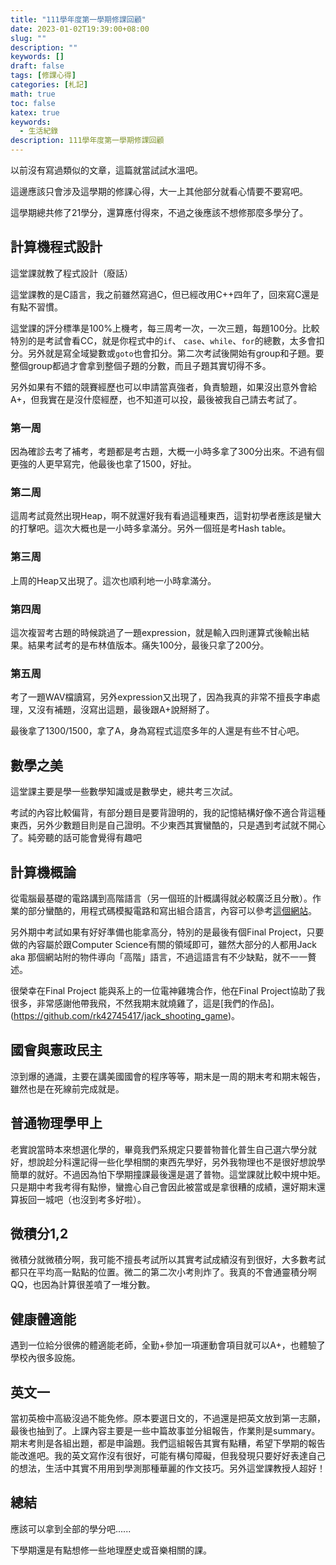 ```yaml
---
title: "111學年度第一學期修課回顧"
date: 2023-01-02T19:39:00+08:00
slug: ""
description: ""
keywords: []
draft: false
tags: [修課心得]
categories: [札記]
math: true
toc: false
katex: true
keywords:
  - 生活紀錄
description: 111學年度第一學期修課回顧
---
```

以前沒有寫過類似的文章，這篇就當試試水溫吧。

這邊應該只會涉及這學期的修課心得，大一上其他部分就看心情要不要寫吧。

這學期總共修了21學分，還算應付得來，不過之後應該不想修那麼多學分了。

## 計算機程式設計

這堂課就教了程式設計（廢話）

這堂課教的是C語言，我之前雖然寫過C，但已經改用C++四年了，回來寫C還是有點不習慣。

這堂課的評分標準是100%上機考，每三周考一次，一次三題，每題100分。比較特別的是考試會看CC，就是你程式中的`if`、 `case`、`while`、`for`的總數，太多會扣分。另外就是寫全域變數或`goto`也會扣分。第二次考試後開始有group和子題。要整個group都過才會拿到整個子題的分數，而且子題其實切得不多。

另外如果有不錯的競賽經歷也可以申請當真強者，負責驗題，如果沒出意外會給A+，但我實在是沒什麼經歷，也不知道可以投，最後被我自己請去考試了。

### 第一周

因為確診去考了補考，考題都是考古題，大概一小時多拿了300分出來。不過有個更強的人更早寫完，他最後也拿了1500，好扯。

### 第二周

這周考試竟然出現Heap，啊不就還好我有看過這種東西，這對初學者應該是蠻大的打擊吧。這次大概也是一小時多拿滿分。另外一個班是考Hash table。

### 第三周

上周的Heap又出現了。這次也順利地一小時拿滿分。

### 第四周

這次複習考古題的時候跳過了一題expression，就是輸入四則運算式後輸出結果。結果考試考的是布林值版本。痛失100分，最後只拿了200分。

### 第五周

考了一題WAV檔讀寫，另外expression又出現了，因為我真的非常不擅長字串處理，又沒有補題，沒寫出這題，最後跟A+說掰掰了。

最後拿了1300/1500，拿了A，身為寫程式這麼多年的人還是有些不甘心吧。

## 數學之美

這堂課主要是學一些數學知識或是數學史，總共考三次試。

考試的內容比較偏背，有部分題目是要背證明的，我的記憶結構好像不適合背這種東西，另外少數題目則是自己證明。不少東西其實蠻酷的，只是遇到考試就不開心了。純旁聽的話可能會覺得有趣吧

## 計算機概論

從電腦最基礎的電路講到高階語言（另一個班的計概講得就必較廣泛且分散）。作業的部分蠻酷的，用程式碼模擬電路和寫出組合語言，內容可以參考[這個網站](https://www.nand2tetris.org/)。

另外期中考試如果有好好準備也能拿高分，特別的是最後有個Final Project，只要做的內容屬於跟Computer Science有關的領域即可，雖然大部分的人都用Jack aka 那個網站附的物件導向「高階」語言，不過這語言有不少缺點，就不一一贅述。

很榮幸在Final Project 能與系上的一位電神雞塊合作，他在Final Project協助了我很多，非常感謝他帶我飛，不然我期末就燒雞了，這是[我們的作品]。(https://github.com/rk42745417/jack_shooting_game)。

## 國會與憲政民主

涼到爆的通識，主要在講美國國會的程序等等，期末是一周的期末考和期末報告，雖然也是在死線前完成就是。

## 普通物理學甲上

老實說當時本來想選化學的，畢竟我們系規定只要普物普化普生自己選六學分就好，想說趁分科還記得一些化學相關的東西先學好，另外我物理也不是很好想說學簡單的就好。不過因為怕下學期撞課最後還是選了普物。這堂課就比較中規中矩。只是期中考我考得有點慘，蠻擔心自己會因此被當或是拿很糟的成績，還好期末還算扳回一城吧（也沒到考多好啦）。

## 微積分1,2

微積分就微積分啊，我可能不擅長考試所以其實考試成績沒有到很好，大多數考試都只在平均高一點點的位置。微二的第二次小考則炸了。我真的不會通靈積分啊QQ，也因為計算很差噴了一堆分數。

## 健康體適能

遇到一位給分很佛的體適能老師，全勤+參加一項運動會項目就可以A+，也體驗了學校內很多設施。

## 英文一

當初英檢中高級沒過不能免修。原本要選日文的，不過還是把英文放到第一志願，最後也抽到了。上課內容主要是一些中篇故事並分組報告，作業則是summary。期末考則是各組出題，都是申論題。我們這組報告其實有點糟，希望下學期的報告能改進吧。我的英文寫作沒有很好，可能有構句障礙，但我發現只要好好表達自己的想法，生活中其實不用用到學測那種華麗的作文技巧。另外這堂課教授人超好！

## 總結

應該可以拿到全部的學分吧......

下學期還是有點想修一些地理歷史或音樂相關的課。